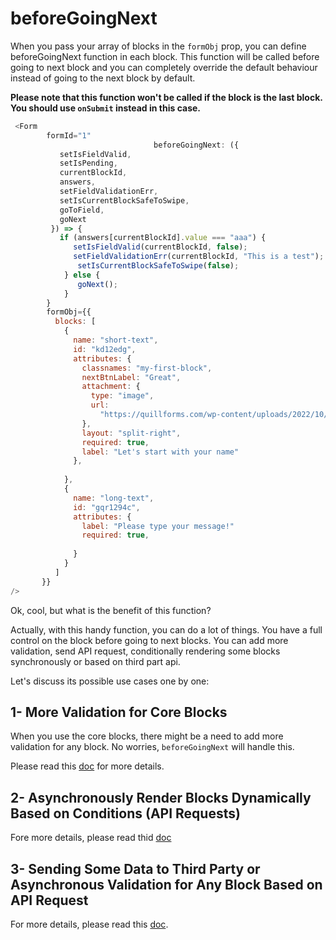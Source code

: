 # beforeGoingNext

When you pass your array of blocks in the `formObj` prop, you can define beforeGoingNext function in each block.
This function will be called before going to next block and you can completely override the default behaviour instead of going to the next block by default.

**Please note that this function won't be called if the block is the last block. You should use `onSubmit` instead in this case.**

``` js
 <Form
        formId="1"
								beforeGoingNext: ({
           setIsFieldValid,
           setIsPending,
           currentBlockId,
           answers,
           setFieldValidationErr,
           setIsCurrentBlockSafeToSwipe,
           goToField,
           goNext
         }) => {
           if (answers[currentBlockId].value === "aaa") {
              setIsFieldValid(currentBlockId, false);
              setFieldValidationErr(currentBlockId, "This is a test");
               setIsCurrentBlockSafeToSwipe(false);
            } else {
               goNext();
            }
        }
        formObj={{
          blocks: [
            {
              name: "short-text",
              id: "kd12edg",
              attributes: {
                classnames: "my-first-block",
                nextBtnLabel: "Great",
                attachment: {
                  type: "image",
                  url:
                    "https://quillforms.com/wp-content/uploads/2022/10/ludovic-migneault-B9YbNbaemMI-unsplash_50-scaled.jpeg"
                },
                layout: "split-right",
                required: true,
                label: "Let's start with your name"
              },
              
            },
            {
              name: "long-text",
              id: "gqr1294c",
              attributes: {
                label: "Please type your message!"
                required: true,
      
              }
            }
          ]
       }}
/>
```
Ok, cool, but what is the benefit of this function?

Actually, with this handy function, you can do a lot of things. You have a full control on the block before going to next blocks.
You can add more validation, send API request, conditionally rendering some blocks synchronously or based on third part api.


Let's discuss its possible use cases one by one:

## 1- More Validation for Core Blocks

When you use the core blocks, there might be a need to add more validation for any block. No worries, `beforeGoingNext` will handle this.

Please read this [doc](./core-blocks-validation.md) for more details.


## 2- Asynchronously Render Blocks Dynamically Based on Conditions (API Requests)

Fore more details, please read thid [doc](./async-dynamic-block-rendering.md)


## 3- Sending Some Data to Third Party or Asynchronous Validation for Any Block Based on API Request 

For more details, please read this [doc](./async-request.md).
